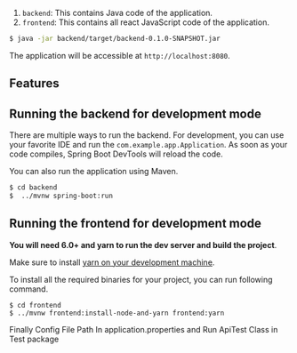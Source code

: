 
1. `backend`: This contains Java code of the application.
2. `frontend`: This contains all react JavaScript code of the application.


```bash
$ java -jar backend/target/backend-0.1.0-SNAPSHOT.jar
```

The application will be accessible at `http://localhost:8080`.

## Features

## Running the backend for development mode

There are multiple ways to run the backend. For development, you can use your favorite IDE and run the
`com.example.app.Application`. As soon as your code compiles, Spring Boot DevTools will reload the code.

You can also run the application using Maven.

```bash
$ cd backend
$  ../mvnw spring-boot:run
```

## Running the frontend for development mode

**You will need 6.0+ and yarn to run the dev server and build the project**.

Make sure to install [yarn on your development machine](https://yarnpkg.com/en/docs/install).

To install all the required binaries for your project, you can run following command.

```
$ cd frontend
$ ../mvnw frontend:install-node-and-yarn frontend:yarn
```


Finally Config File Path In application.properties and Run ApiTest Class in Test package
